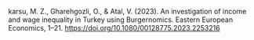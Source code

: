 karsu, M. Z., Gharehgozli, O., & Atal, V. (2023). An investigation of income and wage inequality in Turkey using Burgernomics. 
Eastern European Economics, 1–21. https://doi.org/10.1080/00128775.2023.2253216
